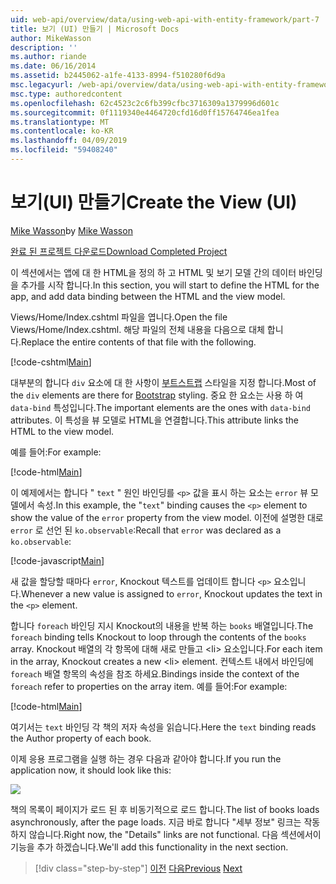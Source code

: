 ```yaml
---
uid: web-api/overview/data/using-web-api-with-entity-framework/part-7
title: 보기 (UI) 만들기 | Microsoft Docs
author: MikeWasson
description: ''
ms.author: riande
ms.date: 06/16/2014
ms.assetid: b2445062-a1fe-4133-8994-f510280f6d9a
msc.legacyurl: /web-api/overview/data/using-web-api-with-entity-framework/part-7
msc.type: authoredcontent
ms.openlocfilehash: 62c4523c2c6fb399cfbc3716309a1379996d601c
ms.sourcegitcommit: 0f1119340e4464720cfd16d0ff15764746ea1fea
ms.translationtype: MT
ms.contentlocale: ko-KR
ms.lasthandoff: 04/09/2019
ms.locfileid: "59408240"
---
```

# <a name="create-the-view-ui"></a><span data-ttu-id="a1db4-102">보기(UI) 만들기</span><span class="sxs-lookup"><span data-stu-id="a1db4-102">Create the View (UI)</span></span>

<span data-ttu-id="a1db4-103">[Mike Wasson](https://github.com/MikeWasson)</span><span class="sxs-lookup"><span data-stu-id="a1db4-103">by [Mike Wasson](https://github.com/MikeWasson)</span></span>

[<span data-ttu-id="a1db4-104">완료 된 프로젝트 다운로드</span><span class="sxs-lookup"><span data-stu-id="a1db4-104">Download Completed Project</span></span>](https://github.com/MikeWasson/BookService)

<span data-ttu-id="a1db4-105">이 섹션에서는 앱에 대 한 HTML을 정의 하 고 HTML 및 보기 모델 간의 데이터 바인딩을 추가를 시작 합니다.</span><span class="sxs-lookup"><span data-stu-id="a1db4-105">In this section, you will start to define the HTML for the app, and add data binding between the HTML and the view model.</span></span>

<span data-ttu-id="a1db4-106">Views/Home/Index.cshtml 파일을 엽니다.</span><span class="sxs-lookup"><span data-stu-id="a1db4-106">Open the file Views/Home/Index.cshtml.</span></span> <span data-ttu-id="a1db4-107">해당 파일의 전체 내용을 다음으로 대체 합니다.</span><span class="sxs-lookup"><span data-stu-id="a1db4-107">Replace the entire contents of that file with the following.</span></span>

[!code-cshtml[Main](part-7/samples/sample1.cshtml)]

<span data-ttu-id="a1db4-108">대부분의 합니다 `div` 요소에 대 한 사항이 [부트스트랩](http://getbootstrap.com/) 스타일을 지정 합니다.</span><span class="sxs-lookup"><span data-stu-id="a1db4-108">Most of the `div` elements are there for [Bootstrap](http://getbootstrap.com/) styling.</span></span> <span data-ttu-id="a1db4-109">중요 한 요소는 사용 하 여 `data-bind` 특성입니다.</span><span class="sxs-lookup"><span data-stu-id="a1db4-109">The important elements are the ones with `data-bind` attributes.</span></span> <span data-ttu-id="a1db4-110">이 특성을 뷰 모델로 HTML을 연결합니다.</span><span class="sxs-lookup"><span data-stu-id="a1db4-110">This attribute links the HTML to the view model.</span></span>

<span data-ttu-id="a1db4-111">예를 들어:</span><span class="sxs-lookup"><span data-stu-id="a1db4-111">For example:</span></span>

[!code-html[Main](part-7/samples/sample2.html)]

<span data-ttu-id="a1db4-112">이 예제에서는 합니다 &quot; `text` &quot; 원인 바인딩를 `<p>` 값을 표시 하는 요소는 `error` 뷰 모델에서 속성.</span><span class="sxs-lookup"><span data-stu-id="a1db4-112">In this example, the &quot;`text`&quot; binding causes the `<p>` element to show the value of the `error` property from the view model.</span></span> <span data-ttu-id="a1db4-113">이전에 설명한 대로 `error` 로 선언 된 `ko.observable`:</span><span class="sxs-lookup"><span data-stu-id="a1db4-113">Recall that `error` was declared as a `ko.observable`:</span></span>

[!code-javascript[Main](part-7/samples/sample3.js)]

<span data-ttu-id="a1db4-114">새 값을 할당할 때마다 `error`, Knockout 텍스트를 업데이트 합니다 `<p>` 요소입니다.</span><span class="sxs-lookup"><span data-stu-id="a1db4-114">Whenever a new value is assigned to `error`, Knockout updates the text in the `<p>` element.</span></span>

<span data-ttu-id="a1db4-115">합니다 `foreach` 바인딩 지시 Knockout의 내용을 반복 하는 `books` 배열입니다.</span><span class="sxs-lookup"><span data-stu-id="a1db4-115">The `foreach` binding tells Knockout to loop through the contents of the `books` array.</span></span> <span data-ttu-id="a1db4-116">Knockout 배열의 각 항목에 대해 새로 만들고 &lt;li&gt; 요소입니다.</span><span class="sxs-lookup"><span data-stu-id="a1db4-116">For each item in the array, Knockout creates a new &lt;li&gt; element.</span></span> <span data-ttu-id="a1db4-117">컨텍스트 내에서 바인딩에 `foreach` 배열 항목의 속성을 참조 하세요.</span><span class="sxs-lookup"><span data-stu-id="a1db4-117">Bindings inside the context of the `foreach` refer to properties on the array item.</span></span> <span data-ttu-id="a1db4-118">예를 들어:</span><span class="sxs-lookup"><span data-stu-id="a1db4-118">For example:</span></span>

[!code-html[Main](part-7/samples/sample4.html)]

<span data-ttu-id="a1db4-119">여기서는 `text` 바인딩 각 책의 저자 속성을 읽습니다.</span><span class="sxs-lookup"><span data-stu-id="a1db4-119">Here the `text` binding reads the Author property of each book.</span></span>

<span data-ttu-id="a1db4-120">이제 응용 프로그램을 실행 하는 경우 다음과 같아야 합니다.</span><span class="sxs-lookup"><span data-stu-id="a1db4-120">If you run the application now, it should look like this:</span></span>

![](part-7/_static/image1.png)

<span data-ttu-id="a1db4-121">책의 목록이 페이지가 로드 된 후 비동기적으로 로드 합니다.</span><span class="sxs-lookup"><span data-stu-id="a1db4-121">The list of books loads asynchronously, after the page loads.</span></span> <span data-ttu-id="a1db4-122">지금 바로 합니다 &quot;세부 정보&quot; 링크는 작동 하지 않습니다.</span><span class="sxs-lookup"><span data-stu-id="a1db4-122">Right now, the &quot;Details&quot; links are not functional.</span></span> <span data-ttu-id="a1db4-123">다음 섹션에서이 기능을 추가 하겠습니다.</span><span class="sxs-lookup"><span data-stu-id="a1db4-123">We'll add this functionality in the next section.</span></span>

> [!div class="step-by-step"]
> <span data-ttu-id="a1db4-124">[이전](part-6.md)
> [다음](part-8.md)</span><span class="sxs-lookup"><span data-stu-id="a1db4-124">[Previous](part-6.md)
[Next](part-8.md)</span></span>
